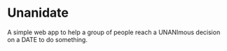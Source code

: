Unanidate
=========

A simple web app to help a group of people reach a UNANImous decision on a DATE to do something.
